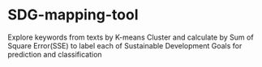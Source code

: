 # SDG-mapping-tool
Explore keywords from texts by K-means Cluster and calculate by Sum of Square Error(SSE) to label each of Sustainable Development Goals for prediction and classification 
